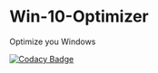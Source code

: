 # Win-10-Optimizer
Optimize you Windows

[![Codacy Badge](https://app.codacy.com/project/badge/Grade/d45f8c8cb63b407b88489b04a4c7451e)](https://www.codacy.com/gh/Nekiplay/Win-10-Optimizer/dashboard?utm_source=github.com&amp;utm_medium=referral&amp;utm_content=Nekiplay/Win-10-Optimizer&amp;utm_campaign=Badge_Grade)
